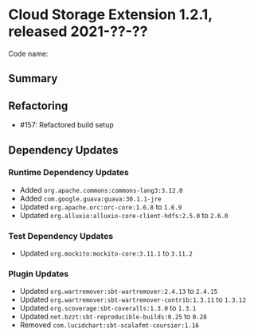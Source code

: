 # Cloud Storage Extension 1.2.1, released 2021-??-??

Code name: 

## Summary

## Refactoring

* #157: Refactored build setup

## Dependency Updates

### Runtime Dependency Updates

* Added `org.apache.commons:commons-lang3:3.12.0`
* Added `com.google.guava:guava:30.1.1-jre`
* Updated `org.apache.orc:orc-core:1.6.8` to `1.6.9`
* Updated `org.alluxio:alluxio-core-client-hdfs:2.5.0` to `2.6.0`

### Test Dependency Updates

* Updated `org.mockito:mockito-core:3.11.1` to `3.11.2`

### Plugin Updates

* Updated `org.wartremover:sbt-wartremover:2.4.13` to `2.4.15`
* Updated `org.wartremover:sbt-wartremover-contrib:1.3.11` to `1.3.12`
* Updated `org.scoverage:sbt-coveralls:1.3.0` to `1.3.1`
* Updated `net.bzzt:sbt-reproducible-builds:0.25` to `0.28`
* Removed `com.lucidchart:sbt-scalafmt-coursier:1.16`
